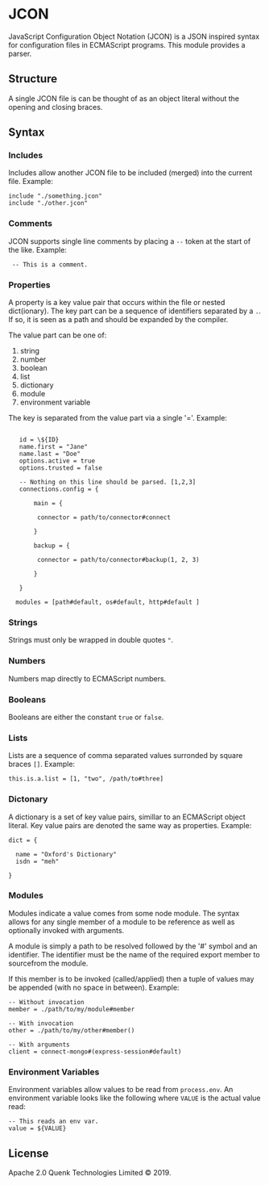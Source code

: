 
# JCON

JavaScript Configuration Object Notation (JCON) is a JSON inspired syntax for
configuration files in ECMAScript programs. This module provides a parser.

## Structure

A single JCON file is can be thought of as an object literal without the opening
and closing braces.

## Syntax

### Includes

Includes allow another JCON file to be included (merged) into the current 
file. Example:

```jcon
include "./something.jcon"
include "./other.jcon"
```
### Comments

JCON supports single line comments by placing a `--` token at the start of the 
like. Example:

```jcon
 -- This is a comment.
```

### Properties

A property is a key value pair that occurs within the file or nested dict(ionary).
The key part can be a sequence of identifiers separated by a `.`. If so,
it is seen as a path and should be expanded by the compiler.

The value part can be one of:
1. string
2. number
3. boolean
4. list
5. dictionary
6. module
7. environment variable

The key is separated from the value part via a single '='. Example:

```jcon

   id = \${ID}
   name.first = "Jane"
   name.last = "Doe"
   options.active = true
   options.trusted = false

   -- Nothing on this line should be parsed. [1,2,3]
   connections.config = {

       main = {

        connector = path/to/connector#connect

       }

       backup = {

        connector = path/to/connector#backup(1, 2, 3)

       }

   }

  modules = [path#default, os#default, http#default ]

```

### Strings
Strings must only be wrapped in double quotes `"`.

### Numbers
Numbers map directly to ECMAScript numbers.

### Booleans
Booleans are either the constant `true` or `false`.

### Lists

Lists are a sequence of comma separated values surronded by square braces `[]`.
Example:

```jcon
this.is.a.list = [1, "two", /path/to#three]
```

### Dictonary

A dictionary is a set of key value pairs, simillar to an ECMAScript object
literal. Key value pairs are denoted the same way as properties. Example:

```jcon
dict = {

  name = "Oxford's Dictionary"
  isdn = "meh"

}
```

### Modules

Modules indicate a value comes from some node module. The syntax allows for any
single member of a module to be reference as well as optionally invoked with
arguments.

A module is simply a path to be resolved followed by the '#' symbol and
an identifier. The identifier must be the name of the required export member
to sourcefrom the module. 

If this member is to be invoked (called/applied) then a tuple of values may
be appended (with no space in between). Example:

```jcon
-- Without invocation
member = ./path/to/my/module#member

-- With invocation
other = ./path/to/my/other#member()

-- With arguments
client = connect-mongo#(express-session#default)
```

### Environment Variables

Environment variables allow values to be read from `process.env`. An
environment variable looks like the following where `VALUE` is the actual
value read:

```jcon
-- This reads an env var.
value = ${VALUE}
```

## License

Apache 2.0 Quenk Technologies Limited © 2019.
